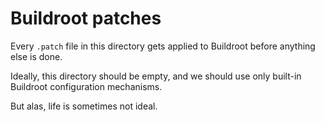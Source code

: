 # Buildroot patches

Every `.patch` file in this directory gets applied to Buildroot before anything else is done.

Ideally, this directory should be empty, and we should use only built-in Buildroot configuration mechanisms.

But alas, life is sometimes not ideal.
